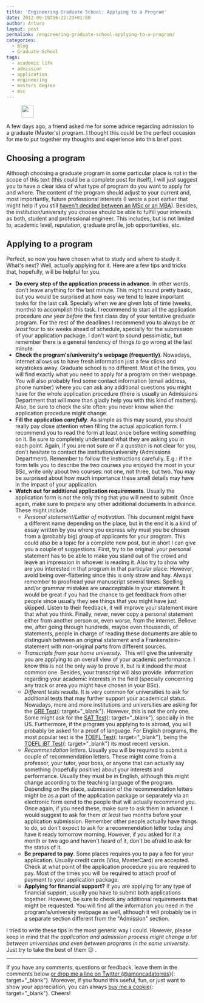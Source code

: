 ```yaml
---
title: 'Engineering Graduate School: Applying to a Program'
date: 2012-09-18T16:22:23+01:00
author: Arturo
layout: post
permalink: /engineering-graduate-school-applying-to-a-program/
categories:
  - Blog
  - Graduate School
tags:
  - academic life
  - admission
  - application
  - engineering
  - masters degree
  - msc
---
```

<figure class="alignleft">
	<img width="32" src="../multimedia/icons/academic.png"/>
</figure>

A few days ago, a friend asked me for some advice regarding admission to a graduate (Master's) program. I thought this could be the perfect occasion for me to put together my thoughts and experience into this brief post.

<!--more-->

## Choosing a program

Although choosing a graduate program in some particular place is not in the scope of this text (this could be a complete post for itself), I will just suggest you to have a clear idea of what type of program do you want to apply for and where. The content of the program should adjust to your current and, most importantly, future professional interests (I wrote a post earlier that might help if you still [haven't decided between an MSc or an MBA](http://www.arturomoncadatorres.com/engineering-graduate-school-msc-or-mba/)). Besides, the institution/university you choose should be able to fulfill your interests as both, student and professional engineer. This includes, but is not limited to, academic level, reputation, graduate profile, job opportunities, etc.

## Applying to a program

Perfect, so now you have chosen what to study and where to study it. What's next? Well, actually applying for it. Here are a few tips and tricks that, hopefully, will be helpful for you.

* **Do every step of the application process in advance**. In other words, don't leave anything for the last minute. This might sound pretty basic, but you would be surprised at how easy we tend to leave important tasks for the last call. Specially when we are given lots of time (weeks, months) to accomplish this task. I recommend to start all the application procedure _one year before_ the first class day of your tentative graduate program. For the rest of the deadlines I recommend you to always be _at least_ four to six weeks ahead of schedule, specially for the submission of your application package. I don't want to sound pessimistic, but remember there is a general tendency of things to go wrong at the last minute.
* **Check the program's/university's webpage (frequently)**. Nowadays, internet allows us to have fresh information just a few clicks and keystrokes away. Graduate school is no different. Most of the times, you will find exactly what you need to apply for a program on their webpage. You will also probably find some contact information (email address, phone number) where you can ask any additional questions you might have for the whole application procedure (there is usually an Admissions Department that will more than gladly help you with this kind of matters). Also, be sure to check the site often: you never know when the application procedure might change.
* **Fill the application _carefully_**. As simple as this may sound, you should really pay close attention when filling the actual application form. I recommend you to read the form at least once before writing something on it. Be sure to completely understand what they are asking you in each point. Again, if you are not sure or if a question is not clear for you, don't hesitate to contact the institution/university (Admissions Department). Remember to follow the instructions carefully. E.g.: if the form tells you to describe the two courses you enjoyed the most in your BSc, write only about two courses: not one, not three, but two. You may be surprised about how much importance these small details may have in the impact of your application.
* **Watch out for additional application requirements**. Usually the application form is not the only thing that you will need to submit. Once again, make sure to prepare any other additional documents in advance. These might include:  
    * _Personal statement/Letter of motivation_. This document might have a different name depending on the place, but in the end it is a kind of essay written by you where you express why must you be chosen from a (probably big) group of applicants for your program. This could also be a topic for a complete new post, but in short I can give you a couple of suggestions. First, try to be original: your personal statement has to be able to make you stand out of the crowd and leave an impression in whoever is reading it. Also try to show why are you interested in that program in that particular place. However, avoid being over-flattering since this is only straw and hay. Always remember to proofread your manuscript several times. Spelling and/or grammar mistakes are unacceptable in your statement. It would be great if you had the chance to get feedback from other people since usually they see things that you might have just skipped. Listen to their feedback, it will improve your statement more that what you think. Finally, never, never copy a personal statement either from another person or, even worse, from the internet. Believe me, after going through hundreds, maybe even thousands, of statements, people in charge of reading these documents are able to distinguish between an original statement and a Frankenstein-statement with non-original parts from different sources.  
    * _Transcripts from your home university._  This will give the university you are applying to an overall view of your academic performance. I know this is not the only way to prove it, but is it indeed the most common one. Besides, your transcript will also provide  information regarding your academic interests in the field (specially concerning any track or area you might have chosen in your BSc).  
    * _Different tests results._ It is very common for universities to ask for additional tests that may further support your academical status. Nowadays, more and more institutions and universities are asking for the [GRE Test](http://www.ets.org/gre/){: target="_blank"}. However, this is not the only one. Some might ask for the [SAT Test](http://sat.collegeboard.org/home){: target="_blank"}, specially in the US. Furthermore, if the program you applying to is abroad, you will probably be asked for a proof of language. For English programs, the most popular test is the [TOEFL Test](http://www.ets.org/toefl){: target="_blank"}, being the [TOEFL iBT Test](http://www.ets.org/toefl/ibt/about){: target="_blank"} its most recent version.  
    * _Recommendation letters_. Usually you will be required to submit a couple of recommendation letters. These might come from a professor, your tutor, your boss, or anyone that can actually say something (hopefully positive) about your interests and performance. Usually they must be in English, although this might change according to the teaching language of the program. Depending on the place, submission of the recommendation letters might be as a part of the application package or separately via an electronic form send to the people that will actually recommend you. Once again, if you need these, make sure to ask them in advance. I would suggest to ask for them _at least_ two months before your application submission. Remember other people actually have things to do, so don't expect to ask for a recommendation letter today and have it ready tomorrow morning. However, if you asked for it a month or two ago and haven't heard of it, don't be afraid to ask for the status of it.
  * **Be prepared to pay**. Some places requires you to pay a fee for your application. Usually credit cards (Visa, MasterCard) are accepted. Check at what point of the application procedure you are required to pay. Most of the times you will be required to attach proof of payment to your application package.
  * **Applying for financial support?** If you are applying for any type of financial support, usually you have to submit both applications together. However, be sure to check any additional requirements that might be requested. You will find all the information you need in the program's/university webpage as well, although it will probably be in a separate section different from the "Admission" section.

I tried to write these tips in the most generic way I could. However, please keep in mind that _the application and admission process might change a lot between universities and even between programs in the same university_. Just try to take the best of them 😉 .

----------
If you have any comments, questions or feedback, leave them in the comments below [or drop me a line on Twitter (@amoncadatorres)](http://www.twitter.com/amoncadatorres){: target="_blank"}. Moreover, if you found this useful, fun, or just want to show your appreciation, you can always [buy me a cookie](https://www.buymeacoffee.com/amoncadatorres){: target="_blank"}. Cheers!
